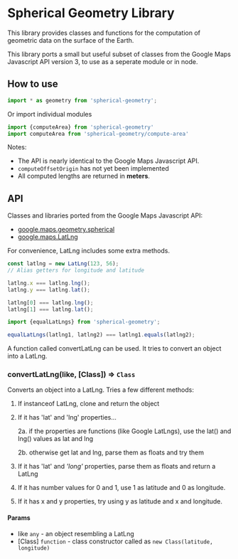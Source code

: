 # Spherical Geometry Library

This library provides classes and functions for the computation of geometric data on the surface of the Earth.

This library ports a small but useful subset of classes from the Google Maps Javascript API version 3, to use as a seperate module or in node.

## How to use
```javascript
import * as geometry from 'spherical-geometry';
```
Or import individual modules

```javascript
import {computeArea} from 'spherical-geometry'
import computeArea from 'spherical-geometry/compute-area'
```

Notes:
* The API is nearly identical to the Google Maps Javascript API.
* `computeOffsetOrigin` has not yet been implemented
* All computed lengths are returned in **meters**.

## API
Classes and libraries ported from the Google Maps Javascript API:
* [google.maps.geometry.spherical](https://developers.google.com/maps/documentation/javascript/3.exp/reference#spherical)
* [google.maps.LatLng](https://developers.google.com/maps/documentation/javascript/3.exp/reference#LatLng)

For convenience, LatLng includes some extra methods. 

```javascript
const latlng = new LatLng(123, 56);
// Alias getters for longitude and latitude

latlng.x === latlng.lng();
latlng.y === latlng.lat();

latlng[0] === latlng.lng();
latlng[1] === latlng.lat();
```

```javascript
import {equalLatLngs} from 'spherical-geometry';

equalLatLngs(latlng1, latlng2) === latlng1.equals(latlng2);
```

A function called convertLatLng can be used. It tries to convert an object into a LatLng.
### convertLatLng(like, [Class]) ⇒ `Class`
Converts an object into a LatLng. Tries a few different methods:
1. If instanceof LatLng, clone and return the object
2. If it has 'lat' and 'lng' properties...

   2a. if the properties are functions (like Google LatLngs), 
       use the lat() and lng() values as lat and lng
		 
   2b. otherwise get lat and lng, parse them as floats and try them

3. If it has 'lat' and *'long'* properties,
   parse them as floats and return a LatLng
4. If it has number values for 0 and 1, use 1 as latitude and 0
   as longitude.
5. If it has x and y properties, try using y as latitude and x and 
   longitude.
#### Params
* like `any` - an object resembling a LatLng
* [Class] `function` - class constructor called as `new Class(latitude, longitude)`